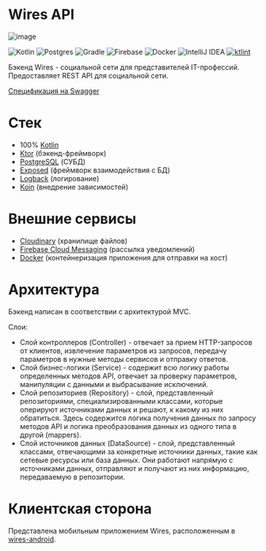 # Wires API

![image](https://res.cloudinary.com/hnp4q7akq/image/upload/v1655150453/Introduction_1_miqfw0.png)

![Kotlin](https://img.shields.io/badge/kotlin-%230095D5.svg?style=for-the-badge&logo=kotlin&logoColor=white)
![Postgres](https://img.shields.io/badge/postgres-%23316192.svg?style=for-the-badge&logo=postgresql&logoColor=white)
![Gradle](https://img.shields.io/badge/Gradle-02303A.svg?style=for-the-badge&logo=Gradle&logoColor=white)
![Firebase](https://img.shields.io/badge/Firebase-039BE5?style=for-the-badge&logo=Firebase&logoColor=white)
![Docker](https://img.shields.io/badge/docker-%230db7ed.svg?style=for-the-badge&logo=docker&logoColor=white)
![IntelliJ IDEA](https://img.shields.io/badge/IntelliJIDEA-000000.svg?style=for-the-badge&logo=intellij-idea&logoColor=white)
[![ktlint](https://img.shields.io/badge/code%20style-%E2%9D%A4-FF4081.svg)](https://ktlint.github.io/)

Бэкенд Wires - социальной сети для представителей IT-профессий. Предоставляет REST API для социальной сети.

[Спецификация на Swagger](https://app.swaggerhub.com/apis/MegaR1CK/Wires-API/1.0)

# Стек
- 100% [Kotlin](https://kotlinlang.org/)
- [Ktor](https://ktor.io/) (бэкенд-фреймворк)
- [PostgreSQL](https://www.postgresql.org/) (СУБД)
- [Exposed](https://github.com/JetBrains/Exposed) (фреймворк взаимодействия с БД)
- [Logback](https://logback.qos.ch/) (логирование)
- [Koin](https://insert-koin.io/) (внедрение зависимостей)

# Внешние сервисы
- [Cloudinary](https://cloudinary.com/) (хранилище файлов)
- [Firebase Cloud Messaging](https://firebase.google.com/) (рассылка уведомлений)
- [Docker](https://www.docker.com/) (контейнеризация приложения для отправки на хост)

# Архитектура
Бэкенд написан в соответствии с архитектурой MVC.

Слои:
- Слой контроллеров (Controller) - отвечает за прием HTTP-запросов от клиентов, извлечение параметров из запросов, передачу параметров в нужные методы сервисов и отправку ответов.
- Слой бизнес-логики (Service) - содержит всю логику работы определенных методов API, отвечает за проверку параметров, манипуляции с данными и выбрасывание исключений.
- Слой репозиториев (Repository) - слой, представленный репозиториями, специализированными классами, которые оперируют источниками данных и решают, к какому из них обратиться. Здесь содержится логика получения данных по запросу методов API и логика преобразования данных из одного типа в другой (mappers).
- Слой источников данных (DataSource) - слой, представленный классами, отвечающими за конкретные источники данных, такие как сетевые ресурсы или база данных. Они работают напрямую с источниками данных, отправляют и получают из них информацию, передаваемую в репозитории.

# Клиентская сторона
Представлена мобильным приложением Wires, расположенным в [wires-android](https://github.com/MegaR1CK/wires-android).
